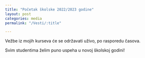```yaml
---
title: "Početak školske 2022/2023 godine"
layout: post
categories: media
permalink: "/Vesti/:title"

---
```


Vežbe iz mojih kurseva će se održavati uživo, po rasporedu časova. 

Svim studentima želim puno uspeha u novoj školskoj godini!
